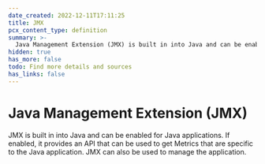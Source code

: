 ```yaml
---
date_created: 2022-12-11T17:11:25
title: JMX
pcx_content_type: definition
summary: >-
  Java Management Extension (JMX) is built in into Java and can be enabled for Java applications. If enabled, it provides an API that can be used to get Metrics that are specific to the Java application. JMX can also be used to manage the application.
hidden: true
has_more: false
todo: Find more details and sources
has_links: false
---
```


# Java Management Extension (JMX)

JMX is built in into Java and can be enabled for Java applications. If enabled, it provides an API that can be used to get Metrics that are specific to the Java application. JMX can also be used to manage the application.
